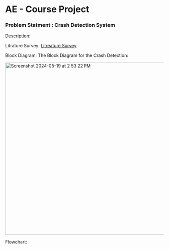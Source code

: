 # AE - Course Project 

### Problem Statment : Crash Detection System
Description:

Litrature Survey: [Litreature Survey](https://github.com/JadenEkbote/crashDetection.github.io/tree/main/resarch)


Block Diagram:
The Block Diagram for the Crash Detection:

<img width="547" alt="Screenshot 2024-05-19 at 2 53 22 PM" src="https://github.com/JadenEkbote/crashDetection.github.io/assets/97228905/7b9f1522-5aa4-4331-89f0-1212c322e901">




Flowchart:
